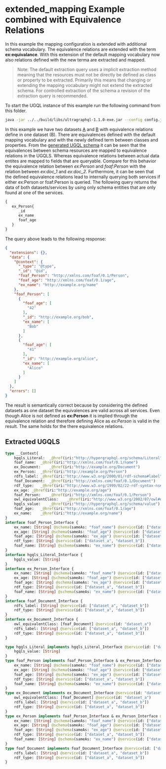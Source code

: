 # extended_mapping Example combined with Equivalence Relations
In this example the mapping configuration is extended with additional schema vocabulary.
The equivalence relations are extended with the term **ex:equivalance**.
With this extension of the default mapping vocabulary now also relations defined with the new terma are extracted and mapped.

>Note: The default extraction query uses a implicit extraction method meaning that the resources must not be directly be defined as class or property to be extracted. 
>Primarily this means that changing or extending the mapping vocabulary might not extend the extracted schema. 
>For controlled extraction of the schema a revision of the extraction query is recommended.

To start the UGQL instance of this example run the following command from this folder.

```bash
java -jar ../../build/libs/ultragraphql-1.1.0-exe.jar --config config.json
```

In this example we have two datasets [A](dataset_a.ttl) and [B](dataset_b.ttl) with equivalence relations define in one dataset (B).
There are equivalences defined with the default mapping vocabulary and with the newly defined term between classes and properties.
From the [generated UGQL schema](#extracted-ugqls) it can be seen that the equivalences between schema resources are mapped to equivalence relations in the UGQLS.
Whereas equivalence relations between actual data entites are mapped to fields that are queryable.
Compare for this behavior the equivalence relation between *ex:Person* and *foaf:Person* with the relation between *ex:doc_1* and *ex:doc_2*.
Furthermore, it can be seen that the defined equivalence relations lead to internally querying both services if either ex:Person or foaf:Person is queried.
The following query returns the data of both datasets/services by using only schema entities that are only found at one of the services.
```graphql
{
   ex_Person{
      _id
      ex_name
      foaf_age
   }
}
```
The query above leads to the following response:
```json
{
  "extensions": {},
  "data": {
    "@context": {
      "_type": "@type",
      "_id": "@id",
      "foaf_Person": "http://xmlns.com/foaf/0.1/Person",
      "foaf_age": "http://xmlns.com/foaf/0.1/age",
      "ex_name": "http://example.org/name"
    },
    "foaf_Person": [
      {
        "foaf_age": [
          "42"
        ],
        "_id": "http://example.org/bob",
        "ex_name": [
          "Bob"
        ]
      },
      {
        "foaf_age": [
          "41"
        ],
        "_id": "http://example.org/alice",
        "ex_name": [
          "Alice"
        ]
      }
    ]
  },
  "errors": []
}
```

The result is semantically correct because by considering the defined datasets as one dataset the equivalences are valid across all services.
Even though Alice is not defined as **ex:Person** it is implied through the equivalence relation and therefore defining Alice as *ex:Person* is valid in the result.
The same holds for the there equivalence relations.


## Extracted UGQLS

```graphql
type __Context{
	hgqls_Literal:	_@href(iri:"http://hypergraphql.org/schema/Literal")
	foaf_name:	_@href(iri:"http://xmlns.com/foaf/0.1/name")
	ex_Document:	_@href(iri:"http://example.org/Document")
	ex_Person:	_@href(iri:"http://example.org/Person")
	rdfs_label:	_@href(iri:"http://www.w3.org/2000/01/rdf-schema#label")
	foaf_Document:	_@href(iri:"http://xmlns.com/foaf/0.1/Document")
	rdf_type:	_@href(iri:"http://www.w3.org/1999/02/22-rdf-syntax-ns#type")
	ex_age:	_@href(iri:"http://example.org/age")
	foaf_Person:	_@href(iri:"http://xmlns.com/foaf/0.1/Person")
	owl_equivalentClass:	_@href(iri:"http://www.w3.org/2002/07/owl#equivalentClass")
	hgqls_value:	_@href(iri:"http://hypergraphql.org/schema/value")
	foaf_age:	_@href(iri:"http://xmlns.com/foaf/0.1/age")
	ex_name:	_@href(iri:"http://example.org/name")
}
interface foaf_Person_Interface {
	ex_name: [String] @schema(sameAs: "foaf_name") @service(id: ["dataset_a", "dataset_b"])
	ex_age: [String] @schema(sameAs: "foaf_age") @service(id: ["dataset_a", "dataset_b"])
	foaf_age: [String] @schema(sameAs: "ex_age") @service(id: ["dataset_a", "dataset_b"])
	rdf_type: [String] @service(id: ["dataset_a", "dataset_b"])
	foaf_name: [String] @schema(sameAs: "ex_name") @service(id: ["dataset_a", "dataset_b"])
}
interface hgqls_Literal_Interface {
	hgqls_value: [String] 
}
interface ex_Person_Interface {
	ex_name: [String] @schema(sameAs: "foaf_name") @service(id: ["dataset_a", "dataset_b"])
	ex_age: [String] @schema(sameAs: "foaf_age") @service(id: ["dataset_a", "dataset_b"])
	foaf_age: [String] @schema(sameAs: "ex_age") @service(id: ["dataset_a", "dataset_b"])
	rdf_type: [String] @service(id: ["dataset_a", "dataset_b"])
	foaf_name: [String] @schema(sameAs: "ex_name") @service(id: ["dataset_a", "dataset_b"])
}
interface foaf_Document_Interface {
	rdfs_label: [String] @service(id: ["dataset_a", "dataset_b"])
	rdf_type: [String] @service(id: ["dataset_a", "dataset_b"])
}
interface ex_Document_Interface {
	owl_equivalentClass: [foaf_Document] @service(id: "dataset_a")
	rdfs_label: [String] @service(id: ["dataset_a", "dataset_b"])
	rdf_type: [String] @service(id: ["dataset_a", "dataset_b"])
}

type hgqls_Literal implements hgqls_Literal_Interface @service(id: ["dataset_a", "dataset_b"]) {
 	hgqls_value: [String] 
}
type foaf_Person implements foaf_Person_Interface & ex_Person_Interface @service(id: ["dataset_a", "dataset_b"]) @schema(sameAs: ["foaf_Person", "ex_Person"]) {
 	ex_name: [String] @schema(sameAs: "foaf_name") @service(id: ["dataset_a", "dataset_b"])
	ex_age: [String] @schema(sameAs: "foaf_age") @service(id: ["dataset_a", "dataset_b"])
	foaf_age: [String] @schema(sameAs: "ex_age") @service(id: ["dataset_a", "dataset_b"])
	rdf_type: [String] @service(id: ["dataset_a", "dataset_b"])
	foaf_name: [String] @schema(sameAs: "ex_name") @service(id: ["dataset_a", "dataset_b"])
}
type ex_Document implements ex_Document_Interface @service(id: "dataset_a") {
 	owl_equivalentClass: [foaf_Document] @service(id: "dataset_a")
	rdfs_label: [String] @service(id: ["dataset_a", "dataset_b"])
	rdf_type: [String] @service(id: ["dataset_a", "dataset_b"])
}
type ex_Person implements foaf_Person_Interface & ex_Person_Interface @service(id: ["dataset_a", "dataset_b"]) @schema(sameAs: ["foaf_Person", "ex_Person"]) {
 	ex_name: [String] @schema(sameAs: "foaf_name") @service(id: ["dataset_a", "dataset_b"])
	ex_age: [String] @schema(sameAs: "foaf_age") @service(id: ["dataset_a", "dataset_b"])
	foaf_age: [String] @schema(sameAs: "ex_age") @service(id: ["dataset_a", "dataset_b"])
	rdf_type: [String] @service(id: ["dataset_a", "dataset_b"])
	foaf_name: [String] @schema(sameAs: "ex_name") @service(id: ["dataset_a", "dataset_b"])
}
type foaf_Document implements foaf_Document_Interface @service(id: ["dataset_a", "dataset_b"]) {
 	rdfs_label: [String] @service(id: ["dataset_a", "dataset_b"])
	rdf_type: [String] @service(id: ["dataset_a", "dataset_b"])
}
```